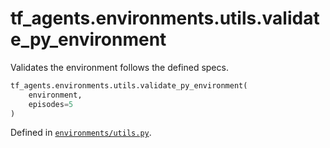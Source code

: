 <div itemscope itemtype="http://developers.google.com/ReferenceObject">
<meta itemprop="name" content="tf_agents.environments.utils.validate_py_environment" />
<meta itemprop="path" content="Stable" />
</div>

# tf_agents.environments.utils.validate_py_environment

Validates the environment follows the defined specs.

``` python
tf_agents.environments.utils.validate_py_environment(
    environment,
    episodes=5
)
```



Defined in [`environments/utils.py`](https://github.com/tensorflow/agents/tree/master/tf_agents/environments/utils.py).

<!-- Placeholder for "Used in" -->
